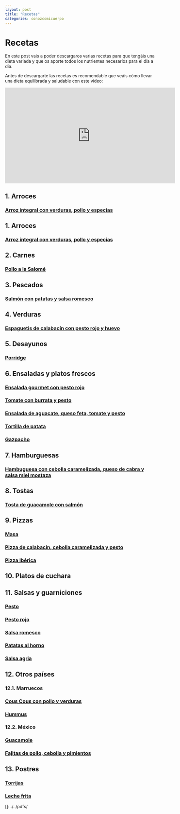 ```yaml
---
layout: post
title: "Recetas"
categories: conozcomicuerpo
---
```


# Recetas

En este post vais a poder descargaros varias recetas para que tengáis una dieta variada y que os aporte todos los nutrientes necesarios para el día a día.

Antes de descargarte las recetas es recomendable que veáis cómo llevar una dieta equilibrada y saludable con este vídeo:

<iframe width="560" height="315" src="https://www.youtube.com/embed/Wr0_wULJnBE" title="YouTube video player" frameborder="0" allow="accelerometer; autoplay; clipboard-write; encrypted-media; gyroscope; picture-in-picture" allowfullscreen></iframe>

## 1. Arroces

### [Arroz integral con verduras, pollo y especias](https://danieledufis.github.io/pdfs/arroz_verduras_pollo_especias_compressed.pdf)

## 1. Arroces

### [Arroz integral con verduras, pollo y especias](https:///danieledufis.github.io/pdfs/Receta-Arroz%20con%20Verduras%2C%20Pollo%20y%20Especias.pdf)

## 2. Carnes

### [Pollo a la Salomé](https://danieledufis.github.io/pdfs/Receta-Pollo%20a%20la%20Salom%C3%A9.pdf)

## 3. Pescados

### [Salmón con patatas y salsa romesco](https://danieledufis.github.io/pdfs/Receta-Salm%C3%B3n%20con%20Patatas%20y%20Salsa%20Romesco.pdf)

## 4. Verduras

### [Espaguetis de calabacín con pesto rojo y huevo]()

## 5. Desayunos

### [Porridge]()

## 6. Ensaladas y platos frescos

### [Ensalada gourmet con pesto rojo]()

### [Tomate con burrata y pesto]()

### [Ensalada de aguacate, queso feta, tomate y pesto]()

### [Tortilla de patata]()

### [Gazpacho]()

## 7. Hamburguesas

### [Hambuguesa con cebolla caramelizada, queso de cabra y salsa miel mostaza]()

## 8. Tostas

### [Tosta de guacamole con salmón]()

## 9. Pizzas

### [Masa]()

### [Pizza de calabacín, cebolla caramelizada y pesto]()

### [Pizza Ibérica]()

## 10. Platos de cuchara

## 11. Salsas y guarniciones

### [Pesto]()

### [Pesto rojo]()

### [Salsa romesco](https://danieledufis.github.io/pdfs/Receta-Salsa%20Romesco.pdf)

### [Patatas al horno]()

### [Salsa  agria]()

## 12. Otros países

###  12.1. Marruecos

### [Cous Cous con pollo y verduras](https://danieledufis.github.io/pdfs/pollo_con_verduras_compressed.pdf)

### [Hummus]()

###  12.2. México

### [Guacamole]()

### [Fajitas de pollo, cebolla y pimientos]()

## 13. Postres

### [Torrijas]()

### [Leche frita]()


[Arroz integral con verduras, pollo y especias]:../../pdfs/arroz_verduras_pollo_especias_compressed.pdf

[Arroz integral con verduras, pollo y especias]:../../pdfs/Receta-Arroz%20con%20Verduras%2C%20Pollo%20y%20Especias.pdf
[Pollo a la Salomé]:../../pdfs/Receta-Pollo%20a%20la%20Salom%C3%A9.pdf
[Salmón con patas y salsa romesco]:../../pdfs/Receta-Salm%C3%B3n%20con%20Patatas%20y%20Salsa%20Romesco.pdf
[Espaguetis de calabacín con pesto rojo y huevo]:../../pdfs/
[Porridge]:../../pdfs/
[Ensalada gourmet con pesto rojo]:../../pdfs/
[Tomate con burrata y pesto]:../../pdfs/
[Ensalada de aguacate, queso feta, tomate y pesto]:../../pdfs/
[Tortilla de patata]:../../pdfs/
[Gazpacho]:../../pdfs/
[Hamburguesa con cebolla caramelizada, queso de cabra y salsa miel mostaza]:../../pdfs/B
[Tosta de guacamole con salmón]:../../pdfs/
[Masa]:../../pdfs/
[Pizza de calabacín, cebolla caramelizada y pesto]:../../pdfs/
[Pizza ibérica]:../../pdfs/
[Pesto]:../../pdfs/
[Pesto rojo]:../../pdfs/
[Salsa romesco]:../../pdfs//Receta-Salsa%20Romesco.pdf
[Patatas al horno]:../../pdfs/
[Salsa agria]:../../pdfs/
[Cous cous con pollo y verduras]:../../pdfs/
[Hummus]:../../pdfs/
[Guacamole]:../../pdfs/
[Fajitas de pollo, cebolla y pimientos]:../../pdfs/
[Torrijas]:../../pdfs/
[Leche frita]:../../pdfs/

[]:../../pdfs/
